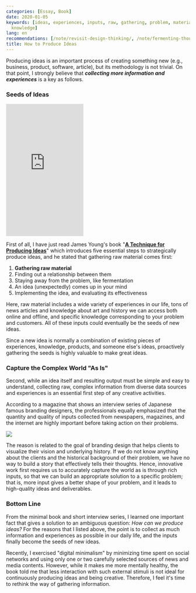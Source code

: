 ```yaml
---
categories: [Essay, Book]
date: 2020-01-05
keywords: [ideas, experiences, inputs, raw, gathering, problem, material, idea, producing,
  knowledge]
lang: en
recommendations: [/note/revisit-design-thinking/, /note/fermenting-thoughts/, /note/language-as-a-design-tool/]
title: How to Produce Ideas
---
```


Producing ideas is an important process of creating something new (e.g., business, product, software, article), but its methodology is not trivial. On that point, I strongly believe that ***collecting more information and experiences*** is a key as follows.

### Seeds of Ideas

<iframe type="text/html" width="212" height="362" frameborder="0" allowfullscreen style="max-width:100%" src="https://read.amazon.com/kp/card?asin=B07J2QSKRB&preview=newtab&linkCode=kpe&ref_=cm_sw_r_kb_dp_.1seEbG7SQGHC&tag=takuti-22&hideBuy=true&hideShare=true" ></iframe> 

First of all, I have just read James Young's book "**[A Technique for Producing Ideas](https://www.amazon.com/Technique-Producing-Ideas-James-Young/dp/198781746X)**" which introduces five essential steps to strategically produce ideas, and he stated that gathering raw material comes first:

1. **Gathering raw material**
2. Finding out a relationship between them
3. Staying away from the problem, like fermentation
4. An idea (unexpectedly) comes up in your mind
5. Implementing the idea, and evaluating its effectiveness

Here, raw material includes a wide variety of experiences in our life, tons of news articles and knowledge about art and history we can access both online and offline, and specific knowledge corresponding to your problem and customers. All of these inputs could eventually be the seeds of new ideas. 

Since a new idea is normally a combination of existing pieces of experiences, knowledge, products, and someone else's ideas, proactively gathering the seeds is highly valuable to make great ideas.

### Capture the Complex World "As Is" 

Second, while an idea itself and resulting output must be simple and easy to understand, collecting raw, complex information from diverse data sources and experiences is an essential first step of any creative activities. 

According to a magazine that shows an interview series of Japanese famous branding designers, the professionals equally emphasized that the quantity and quality of inputs collected from newspapers, magazines, and the internet are highly important before taking action on their problems.

<a href="https://www.amazon.co.jp/%E3%83%87%E3%82%B6%E3%82%A4%E3%83%B3%E3%83%8E%E3%83%BC%E3%83%88-No-88-%E6%9C%80%E6%96%B0%E3%83%87%E3%82%B6%E3%82%A4%E3%83%B3%E3%81%AE%E8%A1%A8%E7%8F%BE%E3%81%A8%E6%80%9D%E8%80%83%E3%81%AE%E3%83%97%E3%83%AD%E3%82%BB%E3%82%B9%E3%82%92%E8%BF%BD%E3%81%86-SEIBUNDO-Mook/dp/4416519907/ref=as_li_ss_il?qid=1578184713&s=books&sr=1-1&linkCode=li3&tag=takuti-22&linkId=7ad9b4b522fdf560108bf3d6f493049d&language=ja_JP" target="_blank"><img border="0" src="//ws-fe.amazon-adsystem.com/widgets/q?_encoding=UTF8&ASIN=4416519907&Format=_SL250_&ID=AsinImage&MarketPlace=JP&ServiceVersion=20070822&WS=1&tag=takuti-22&language=ja_JP" ></a><img src="https://ir-jp.amazon-adsystem.com/e/ir?t=takuti-22&language=ja_JP&l=li3&o=9&a=4416519907" width="1" height="1" border="0" alt="" style="border:none !important; margin:0px !important;" />

The reason is related to the goal of branding design that helps clients to visualize their vision and underlying history. If we do not know anything about the clients and the historical background of their problem, we have no way to build a story that effectively tells their thoughts. Hence, innovative work first requires us to accurately capture the world as is through rich inputs, so that we can build an appropriate solution to a specific problem; that is, more input gives a better shape of your problem, and it leads to high-quality ideas and deliverables.

### Bottom Line

From the minimal book and short interview series, I learned one important fact that gives a solution to an ambiguous question: *How can we produce ideas?* For the reasons that I listed above, the point is to collect as much information and experiences as possible in our daily life, and the inputs finally become the seeds of new ideas.

Recently, I exercised "digital minimalism" by minimizing time spent on social networks and using only one or two carefully selected sources of news and media contents. However, while it makes me more mentally healthy, the book told me that less interaction with such external stimuli is not ideal for continuously producing ideas and being creative. Therefore, I feel it's time to rethink the way of gathering information.